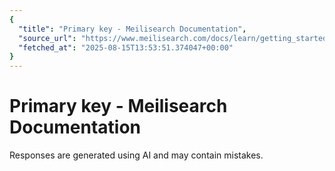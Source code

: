 ```yaml
---
{
  "title": "Primary key - Meilisearch Documentation",
  "source_url": "https://www.meilisearch.com/docs/learn/getting_started/primary_key",
  "fetched_at": "2025-08-15T13:53:51.374047+00:00"
}
---
```


# Primary key - Meilisearch Documentation

Responses are generated using AI and may contain mistakes.
